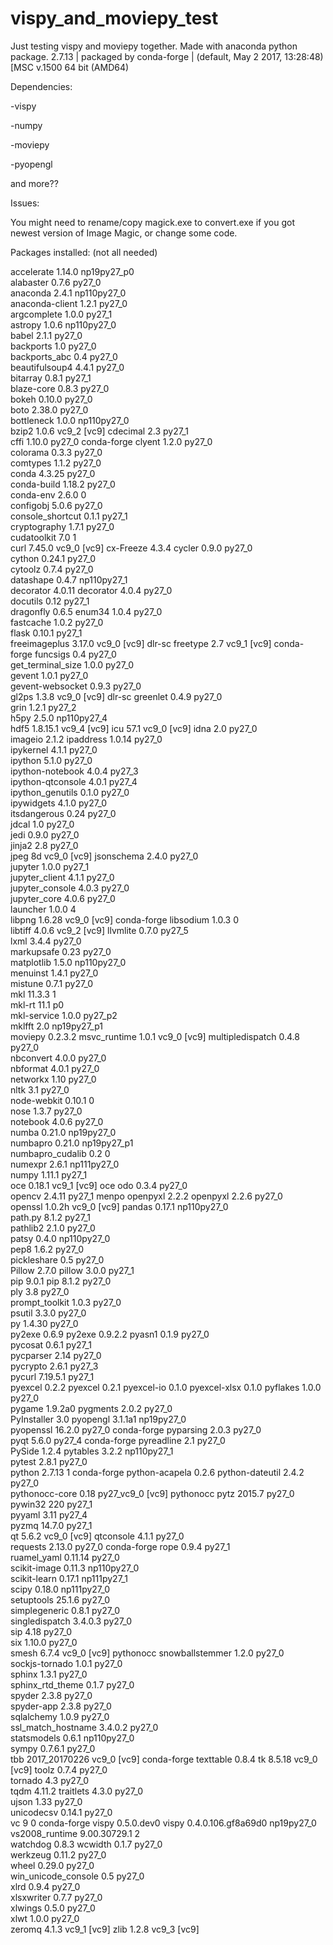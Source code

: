 # vispy_and_moviepy_test
Just testing vispy and moviepy together.
Made with anaconda python package.
2.7.13 | packaged by conda-forge | (default, May  2 2017, 13:28:48) [MSC v.1500 64 bit (AMD64)

Dependencies:

-vispy

-numpy

-moviepy

-pyopengl

and more??

Issues:

You might need to rename/copy magick.exe to convert.exe if you got newest version of Image Magic,
or change some code.

Packages installed: (not all needed)

accelerate                1.14.0              np19py27_p0  
alabaster                 0.7.6                    py27_0  
anaconda                  2.4.1               np110py27_0  
anaconda-client           1.2.1                    py27_0  
argcomplete               1.0.0                    py27_1  
astropy                   1.0.6               np110py27_0  
babel                     2.1.1                    py27_0  
backports                 1.0                      py27_0  
backports_abc             0.4                      py27_0  
beautifulsoup4            4.4.1                    py27_0  
bitarray                  0.8.1                    py27_1  
blaze-core                0.8.3                    py27_0  
bokeh                     0.10.0                   py27_0  
boto                      2.38.0                   py27_0  
bottleneck                1.0.0               np110py27_0  
bzip2                     1.0.6                     vc9_2  [vc9]
cdecimal                  2.3                      py27_1  
cffi                      1.10.0                   py27_0    conda-forge
clyent                    1.2.0                    py27_0  
colorama                  0.3.3                    py27_0  
comtypes                  1.1.2                    py27_0  
conda                     4.3.25                   py27_0  
conda-build               1.18.2                   py27_0  
conda-env                 2.6.0                         0  
configobj                 5.0.6                    py27_0  
console_shortcut          0.1.1                    py27_1  
cryptography              1.7.1                    py27_0  
cudatoolkit               7.0                           1  
curl                      7.45.0                    vc9_0  [vc9]
cx-Freeze                 4.3.4                     <pip>
cycler                    0.9.0                    py27_0  
cython                    0.24.1                   py27_0  
cytoolz                   0.7.4                    py27_0  
datashape                 0.4.7               np110py27_1  
decorator                 4.0.11                    <pip>
decorator                 4.0.4                    py27_0  
docutils                  0.12                     py27_1  
dragonfly                 0.6.5                     <pip>
enum34                    1.0.4                    py27_0  
fastcache                 1.0.2                    py27_0  
flask                     0.10.1                   py27_1  
freeimageplus             3.17.0                    vc9_0  [vc9]  dlr-sc
freetype                  2.7                       vc9_1  [vc9]  conda-forge
funcsigs                  0.4                      py27_0  
get_terminal_size         1.0.0                    py27_0  
gevent                    1.0.1                    py27_0  
gevent-websocket          0.9.3                    py27_0  
gl2ps                     1.3.8                     vc9_0  [vc9]  dlr-sc
greenlet                  0.4.9                    py27_0  
grin                      1.2.1                    py27_2  
h5py                      2.5.0               np110py27_4  
hdf5                      1.8.15.1                  vc9_4  [vc9]
icu                       57.1                      vc9_0  [vc9]
idna                      2.0                      py27_0  
imageio                   2.1.2                     <pip>
ipaddress                 1.0.14                   py27_0  
ipykernel                 4.1.1                    py27_0  
ipython                   5.1.0                    py27_0  
ipython-notebook          4.0.4                    py27_3  
ipython-qtconsole         4.0.1                    py27_4  
ipython_genutils          0.1.0                    py27_0  
ipywidgets                4.1.0                    py27_0  
itsdangerous              0.24                     py27_0  
jdcal                     1.0                      py27_0  
jedi                      0.9.0                    py27_0  
jinja2                    2.8                      py27_0  
jpeg                      8d                        vc9_0  [vc9]
jsonschema                2.4.0                    py27_0  
jupyter                   1.0.0                    py27_1  
jupyter_client            4.1.1                    py27_0  
jupyter_console           4.0.3                    py27_0  
jupyter_core              4.0.6                    py27_0  
launcher                  1.0.0                         4  
libpng                    1.6.28                    vc9_0  [vc9]  conda-forge
libsodium                 1.0.3                         0  
libtiff                   4.0.6                     vc9_2  [vc9]
llvmlite                  0.7.0                    py27_5  
lxml                      3.4.4                    py27_0  
markupsafe                0.23                     py27_0  
matplotlib                1.5.0               np110py27_0  
menuinst                  1.4.1                    py27_0  
mistune                   0.7.1                    py27_0  
mkl                       11.3.3                        1  
mkl-rt                    11.1                         p0  
mkl-service               1.0.0                   py27_p2  
mklfft                    2.0                 np19py27_p1  
moviepy                   0.2.3.2                   <pip>
msvc_runtime              1.0.1                     vc9_0  [vc9]
multipledispatch          0.4.8                    py27_0  
nbconvert                 4.0.0                    py27_0  
nbformat                  4.0.1                    py27_0  
networkx                  1.10                     py27_0  
nltk                      3.1                      py27_0  
node-webkit               0.10.1                        0  
nose                      1.3.7                    py27_0  
notebook                  4.0.6                    py27_0  
numba                     0.21.0               np19py27_0  
numbapro                  0.21.0              np19py27_p1  
numbapro_cudalib          0.2                           0  
numexpr                   2.6.1               np111py27_0  
numpy                     1.11.1                   py27_1  
oce                       0.18.1                    vc9_1  [vc9]  oce
odo                       0.3.4                    py27_0  
opencv                    2.4.11                   py27_1    menpo
openpyxl                  2.2.2                     <pip>
openpyxl                  2.2.6                    py27_0  
openssl                   1.0.2h                    vc9_0  [vc9]
pandas                    0.17.1              np110py27_0  
path.py                   8.1.2                    py27_1  
pathlib2                  2.1.0                    py27_0  
patsy                     0.4.0               np110py27_0  
pep8                      1.6.2                    py27_0  
pickleshare               0.5                      py27_0  
Pillow                    2.7.0                     <pip>
pillow                    3.0.0                    py27_1  
pip                       9.0.1                     <pip>
pip                       8.1.2                    py27_0  
ply                       3.8                      py27_0  
prompt_toolkit            1.0.3                    py27_0  
psutil                    3.3.0                    py27_0  
py                        1.4.30                   py27_0  
py2exe                    0.6.9                     <pip>
py2exe                    0.9.2.2                   <pip>
pyasn1                    0.1.9                    py27_0  
pycosat                   0.6.1                    py27_1  
pycparser                 2.14                     py27_0  
pycrypto                  2.6.1                    py27_3  
pycurl                    7.19.5.1                 py27_1  
pyexcel                   0.2.2                     <pip>
pyexcel                   0.2.1                     <pip>
pyexcel-io                0.1.0                     <pip>
pyexcel-xlsx              0.1.0                     <pip>
pyflakes                  1.0.0                    py27_0  
pygame                    1.9.2a0                   <pip>
pygments                  2.0.2                    py27_0  
PyInstaller               3.0                       <pip>
pyopengl                  3.1.1a1              np19py27_0  
pyopenssl                 16.2.0                   py27_0    conda-forge
pyparsing                 2.0.3                    py27_0  
pyqt                      5.6.0                    py27_4    conda-forge
pyreadline                2.1                      py27_0  
PySide                    1.2.4                     <pip>
pytables                  3.2.2               np110py27_1  
pytest                    2.8.1                    py27_0  
python                    2.7.13                        1    conda-forge
python-acapela            0.2.6                     <pip>
python-dateutil           2.4.2                    py27_0  
pythonocc-core            0.18                 py27_vc9_0  [vc9]  pythonocc
pytz                      2015.7                   py27_0  
pywin32                   220                      py27_1  
pyyaml                    3.11                     py27_4  
pyzmq                     14.7.0                   py27_1  
qt                        5.6.2                     vc9_0  [vc9]
qtconsole                 4.1.1                    py27_0  
requests                  2.13.0                   py27_0    conda-forge
rope                      0.9.4                    py27_1  
ruamel_yaml               0.11.14                  py27_0  
scikit-image              0.11.3              np110py27_0  
scikit-learn              0.17.1              np111py27_1  
scipy                     0.18.0              np111py27_0  
setuptools                25.1.6                   py27_0  
simplegeneric             0.8.1                    py27_0  
singledispatch            3.4.0.3                  py27_0  
sip                       4.18                     py27_0  
six                       1.10.0                   py27_0  
smesh                     6.7.4                     vc9_0  [vc9]  pythonocc
snowballstemmer           1.2.0                    py27_0  
sockjs-tornado            1.0.1                    py27_0  
sphinx                    1.3.1                    py27_0  
sphinx_rtd_theme          0.1.7                    py27_0  
spyder                    2.3.8                    py27_0  
spyder-app                2.3.8                    py27_0  
sqlalchemy                1.0.9                    py27_0  
ssl_match_hostname        3.4.0.2                  py27_0  
statsmodels               0.6.1               np110py27_0  
sympy                     0.7.6.1                  py27_0  
tbb                       2017_20170226             vc9_0  [vc9]  conda-forge
texttable                 0.8.4                     <pip>
tk                        8.5.18                    vc9_0  [vc9]
toolz                     0.7.4                    py27_0  
tornado                   4.3                      py27_0  
tqdm                      4.11.2                    <pip>
traitlets                 4.3.0                    py27_0  
ujson                     1.33                     py27_0  
unicodecsv                0.14.1                   py27_0  
vc                        9                             0    conda-forge
vispy                     0.5.0.dev0                <pip>
vispy                     0.4.0.106.gf8a69d0      np19py27_0  
vs2008_runtime            9.00.30729.1                  2  
watchdog                  0.8.3                     <pip>
wcwidth                   0.1.7                    py27_0  
werkzeug                  0.11.2                   py27_0  
wheel                     0.29.0                   py27_0  
win_unicode_console       0.5                      py27_0  
xlrd                      0.9.4                    py27_0  
xlsxwriter                0.7.7                    py27_0  
xlwings                   0.5.0                    py27_0  
xlwt                      1.0.0                    py27_0  
zeromq                    4.1.3                     vc9_1  [vc9]
zlib                      1.2.8                     vc9_3  [vc9]

